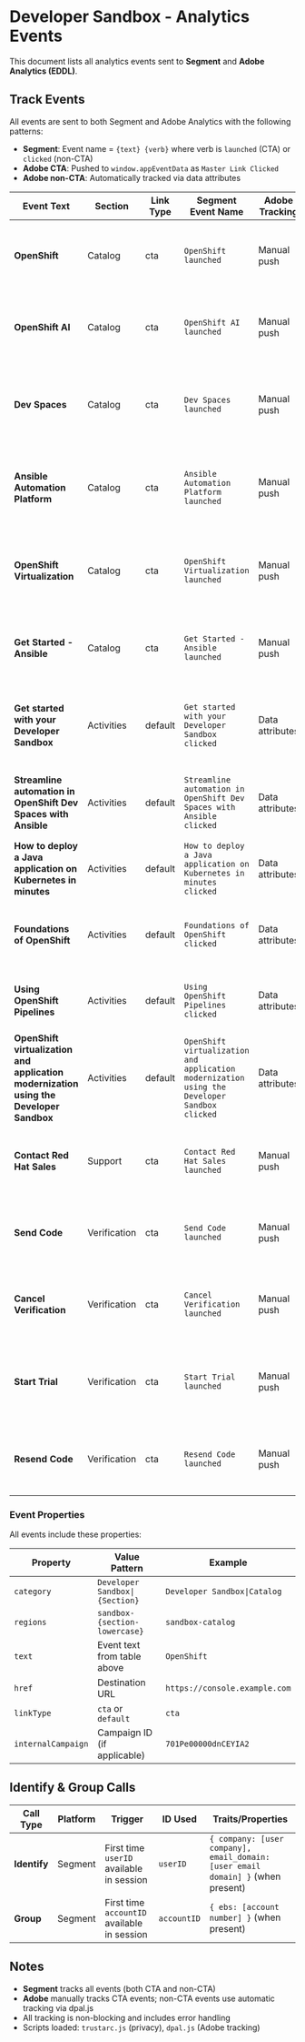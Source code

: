# Developer Sandbox - Analytics Events

This document lists all analytics events sent to **Segment** and **Adobe Analytics (EDDL)**.

## Track Events

All events are sent to both Segment and Adobe Analytics with the following patterns:

- **Segment**: Event name = `{text} {verb}` where verb is `launched` (CTA) or `clicked` (non-CTA)
- **Adobe CTA**: Pushed to `window.appEventData` as `Master Link Clicked`
- **Adobe non-CTA**: Automatically tracked via data attributes

| Event Text                                                                             | Section      | Link Type | Segment Event Name                                                                           | Adobe Tracking  | Description                                                                  | Intcmp ID          |
| -------------------------------------------------------------------------------------- | ------------ | --------- | -------------------------------------------------------------------------------------------- | --------------- | ---------------------------------------------------------------------------- | ------------------ |
| **OpenShift**                                                                          | Catalog      | cta       | `OpenShift launched`                                                                         | Manual push     | User clicks to launch OpenShift console for their sandbox environment        | 701Pe00000dnCEYIA2 |
| **OpenShift AI**                                                                       | Catalog      | cta       | `OpenShift AI launched`                                                                      | Manual push     | User clicks to launch OpenShift AI dashboard for ML/AI workloads             | 701Pe00000do2uiIAA |
| **Dev Spaces**                                                                         | Catalog      | cta       | `Dev Spaces launched`                                                                        | Manual push     | User clicks to launch OpenShift Dev Spaces cloud development environment     | 701Pe00000doTQCIA2 |
| **Ansible Automation Platform**                                                        | Catalog      | cta       | `Ansible Automation Platform launched`                                                       | Manual push     | User clicks to provision or access Ansible Automation Platform instance      | 701Pe00000dowQXIAY |
| **OpenShift Virtualization**                                                           | Catalog      | cta       | `OpenShift Virtualization launched`                                                          | Manual push     | User clicks to launch OpenShift Virtualization console for VM management     | 701Pe00000dov6IIAQ |
| **Get Started - Ansible**                                                              | Catalog      | cta       | `Get Started - Ansible launched`                                                             | Manual push     | User clicks to access their provisioned Ansible instance from the modal      | 701Pe00000dowQXIAY |
| **Get started with your Developer Sandbox**                                            | Activities   | default   | `Get started with your Developer Sandbox clicked`                                            | Data attributes | User clicks to view the getting started tutorial for Developer Sandbox       | -                  |
| **Streamline automation in OpenShift Dev Spaces with Ansible**                         | Activities   | default   | `Streamline automation in OpenShift Dev Spaces with Ansible clicked`                         | Data attributes | User clicks to view learning resource about Ansible automation in Dev Spaces | -                  |
| **How to deploy a Java application on Kubernetes in minutes**                          | Activities   | default   | `How to deploy a Java application on Kubernetes in minutes clicked`                          | Data attributes | User clicks to view Java application deployment tutorial                     | -                  |
| **Foundations of OpenShift**                                                           | Activities   | default   | `Foundations of OpenShift clicked`                                                           | Data attributes | User clicks to view foundational OpenShift learning resource                 | -                  |
| **Using OpenShift Pipelines**                                                          | Activities   | default   | `Using OpenShift Pipelines clicked`                                                          | Data attributes | User clicks to view CI/CD pipelines tutorial for OpenShift                   | -                  |
| **OpenShift virtualization and application modernization using the Developer Sandbox** | Activities   | default   | `OpenShift virtualization and application modernization using the Developer Sandbox clicked` | Data attributes | User clicks to view learning resource about VM management and modernization  | -                  |
| **Contact Red Hat Sales**                                                              | Support      | cta       | `Contact Red Hat Sales launched`                                                             | Manual push     | User clicks to contact Red Hat sales team for support or purchasing          | -                  |
| **Send Code**                                                                          | Verification | cta       | `Send Code launched`                                                                         | Manual push     | User submits their phone number to receive a verification code via SMS       | -                  |
| **Cancel Verification**                                                                | Verification | cta       | `Cancel Verification launched`                                                               | Manual push     | User cancels the phone verification process and closes the modal             | -                  |
| **Start Trial**                                                                        | Verification | cta       | `Start Trial launched`                                                                       | Manual push     | User submits the verification code to complete signup and start their trial  | -                  |
| **Resend Code**                                                                        | Verification | cta       | `Resend Code launched`                                                                       | Manual push     | User requests a new verification code to be sent to their phone              | -                  |

### Event Properties

All events include these properties:

| Property           | Value Pattern                  | Example                       |
| ------------------ | ------------------------------ | ----------------------------- |
| `category`         | `Developer Sandbox\|{Section}` | `Developer Sandbox\|Catalog`  |
| `regions`          | `sandbox-{section-lowercase}`  | `sandbox-catalog`             |
| `text`             | Event text from table above    | `OpenShift`                   |
| `href`             | Destination URL                | `https://console.example.com` |
| `linkType`         | `cta` or `default`             | `cta`                         |
| `internalCampaign` | Campaign ID (if applicable)    | `701Pe00000dnCEYIA2`          |

## Identify & Group Calls

| Call Type    | Platform | Trigger                                     | ID Used     | Traits/Properties                                                               |
| ------------ | -------- | ------------------------------------------- | ----------- | ------------------------------------------------------------------------------- |
| **Identify** | Segment  | First time `userID` available in session    | `userID`    | `{ company: [user company], email_domain: [user email domain] }` (when present) |
| **Group**    | Segment  | First time `accountID` available in session | `accountID` | `{ ebs: [account number] }` (when present)                                      |

## Notes

- **Segment** tracks all events (both CTA and non-CTA)
- **Adobe** manually tracks CTA events; non-CTA events use automatic tracking via dpal.js
- All tracking is non-blocking and includes error handling
- Scripts loaded: `trustarc.js` (privacy), `dpal.js` (Adobe tracking)
